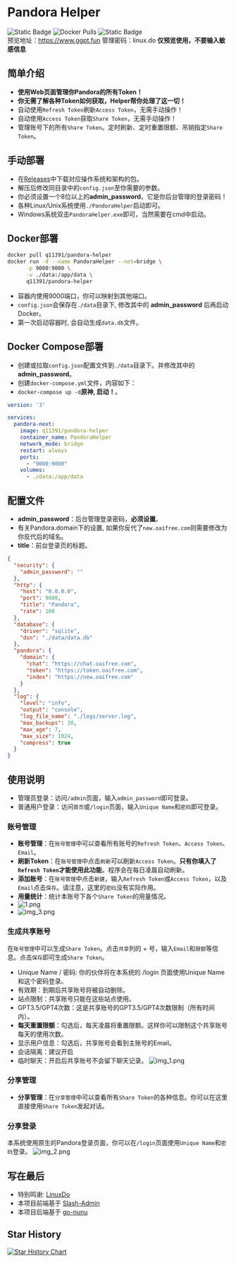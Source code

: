 # Pandora Helper
![Static Badge](https://img.shields.io/badge/Next-8A2BE2?label=Pandora)
![Docker Pulls](https://img.shields.io/docker/pulls/q11391/pandora-next-helper?color=gold)
![Static Badge](https://img.shields.io/badge/%D0%A0%D1%83%D1%81%D1%81%D0%BA%D0%B8%D0%B9-green?label=doc)  
预览地址：https://www.ggpt.fun 管理密码：linux.do **仅预览使用，不要输入敏感信息**
## 简单介绍
* **使用Web页面管理你Pandora的所有Token！**
* **你无需了解各种Token如何获取，Helper帮你处理了这一切！**
* 自动使用`Refresh Token`刷新`Access Token`，无需手动操作！
* 自动使用`Access Token`获取`Share Token`，无需手动操作！
* 管理账号下的所有`Share Token`。定时刷新、定时重置限额、吊销指定`Share Token`。

## 手动部署

* 在[Releases](https://github.com/nianhua99/PandoraHelper/releases)中下载对应操作系统和架构的包。
* 解压后修改同目录中的`config.json`至你需要的参数。
* 你必须设置一个8位以上的**admin_password**，它是你后台管理的登录密码！
* 各种Linux/Unix系统使用`./PandoraHelper`启动即可。
* Windows系统双击`PandoraHelper.exe`即可，当然需要在cmd中启动。

## Docker部署
```bash
docker pull q11391/pandora-helper
docker run -d --name PandoraHelper --net=bridge \
      -p 9000:9000 \
      -v ./data:/app/data \
      q11391/pandora-helper
```
- 容器内使用9000端口，你可以映射到其他端口。
- `config.json`会保存在`./data`目录下, 修改其中的 **admin_password** 后再启动Docker。
- 第一次启动容器时, 会自动生成`data.db`文件。
## Docker Compose部署
- 创建或拉取`config.json`配置文件到`./data`目录下。并修改其中的 **admin_password**。
- 创建`docker-compose.yml`文件，内容如下：
- `docker-compose up -d`**原神, 启动！**。
```yaml
version: '3'

services:
  pandora-next:
    image: q11391/pandora-helper
    container_name: PandoraHelper
    network_mode: bridge
    restart: always
    ports:
      - "9000:9000"
    volumes:
      - ./data:/app/data
```

## 配置文件
* **admin_password**：后台管理登录密码，**必须设置**。
* 有关Pandora.domain下的设置, 如果你反代了`new.oaifree.com`则需要修改为你反代后的域名。
* **title**：前台登录页的标题。
```json
{
  "security": {
    "admin_password": ""
  },
  "http": {
    "host": "0.0.0.0",
    "port": 9000,
    "title": "Pandora",
    "rate": 100
  },
  "database": {
    "driver": "sqlite",
    "dsn": "./data/data.db"
  },
  "pandora": {
    "domain": {
      "chat": "https://chat.oaifree.com",
      "token": "https://token.oaifree.com",
      "index": "https://new.oaifree.com"
    }
  },
  "log": {
    "level": "info",
    "output": "console",
    "log_file_name": "./logs/server.log",
    "max_backups": 30,
    "max_age": 7,
    "max_size": 1024,
    "compress": true
  }
}
```
## 使用说明
* 管理员登录：访问`/admin`页面，输入`admin_password`即可登录。
* 普通用户登录：访问`首页`或`/login`页面，输入`Unique Name`和`密码`即可登录。
### 账号管理
* **账号管理**：在`账号管理`中可以查看所有账号的`Refresh Token`、`Access Token`、`Email`。
* **刷新Token**：在`账号管理`中点击`刷新`可以刷新`Access Token`。**只有你填入了`Refresh Token`才能使用此功能**。程序会在每日凌晨自动刷新。
* **添加账号**：在`账号管理`中点击`新建`，输入`Refresh Token`或`Access Token`，以及`Email`点击`保存`。请注意，这里的`密码`没有实际作用。
* **用量统计**：统计本账号下各个`Share Token`的用量情况。
* ![1.png](imgs/1.png)
* ![img_3.png](imgs/img_3.png)
### 生成共享账号
在`账号管理`中可以生成`Share Token`。点击`共享`列的 + 号，输入`Email`和`限额`等信息。点击`保存`即可生成`Share Token`。
- Unique Name / 密码: 你的伙伴将在本系统的 /login 页面使用Unique Name和这个密码登录。
- 有效期：到期后共享账号将被自动删除。
- 站点限制：共享账号只能在这些站点使用。
- GPT3.5/GPT4次数：这是共享账号的GPT3.5/GPT4次数限制（所有时间内）。
- **每天重置限额**：勾选后，每天凌晨将重置限额。这样你可以限制这个共享账号每天的使用次数。
- 显示用户信息：勾选后，共享账号会看到主账号的Email。
- 会话隔离：建议开启
- 临时聊天：开启后共享账号不会留下聊天记录。
![img_1.png](imgs/img_1.png)
### 分享管理
* **分享管理**：在`分享管理`中可以查看所有`Share Token`的各种信息。你可以在这里直接使用`Share Token`发起对话。

### 分享登录
本系统使用原生的Pandora登录页面，你可以在`/login`页面使用`Unique Name`和`密码`登录。
![img_2.png](imgs/img_2.png)
## 写在最后
- 特别鸣谢: [LinuxDo](https://linux.do/)
- 本项目前端基于 [Slash-Admin](https://github.com/d3george/slash-admin)
- 本项目后端基于 [go-nunu](https://github.com/go-nunu/nunu)
## Star History

[![Star History Chart](https://api.star-history.com/svg?repos=nianhua99/PandoraNext-Helper&type=Date)](https://star-history.com/#nianhua99/PandoraNext-Helper&Date)
